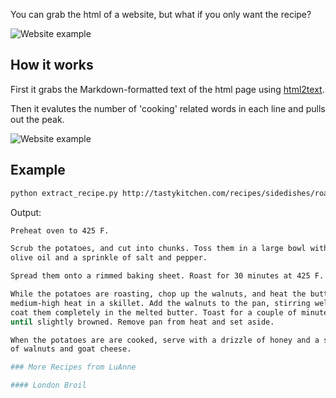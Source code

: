 You can grab the html of a website, but what if you only want the recipe?

![Website example](https://i.imgur.com/fjr0M6H.jpg?1)

## How it works

First it grabs the Markdown-formatted text of the html page using [html2text](https://github.com/aaronsw/html2text). 

Then it evalutes the number of 'cooking' related words in each line and pulls out the peak.

![Website example](https://i.imgur.com/enu0SNA.jpg?1)

## Example

```bash
python extract_recipe.py http://tastykitchen.com/recipes/sidedishes/roasted-sweet-potatoes-with-toasted-walnuts-honey-and-goat-cheese/
```

Output:

```bash
Preheat oven to 425 F.

Scrub the potatoes, and cut into chunks. Toss them in a large bowl with the
olive oil and a sprinkle of salt and pepper.

Spread them onto a rimmed baking sheet. Roast for 30 minutes at 425 F.

While the potatoes are roasting, chop up the walnuts, and heat the butter over
medium-high heat in a skillet. Add the walnuts to the pan, stirring well to
coat them completely in the melted butter. Toast for a couple of minutes,
until slightly browned. Remove pan from heat and set aside.

When the potatoes are are cooked, serve with a drizzle of honey and a sprinkle
of walnuts and goat cheese.

### More Recipes from LuAnne

#### London Broil

```
